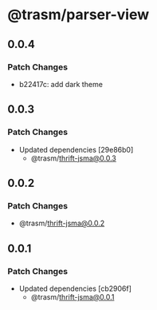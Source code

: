 # @trasm/parser-view

## 0.0.4

### Patch Changes

- b22417c: add dark theme

## 0.0.3

### Patch Changes

- Updated dependencies [29e86b0]
  - @trasm/thrift-jsma@0.0.3

## 0.0.2

### Patch Changes

- @trasm/thrift-jsma@0.0.2

## 0.0.1

### Patch Changes

- Updated dependencies [cb2906f]
  - @trasm/thrift-jsma@0.0.1
